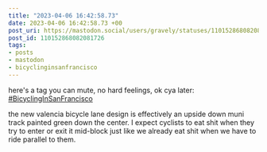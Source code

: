 ```yaml
---
title: "2023-04-06 16:42:58.73"
date: 2023-04-06 16:42:58.73 +00
post_uri: https://mastodon.social/users/gravely/statuses/110152868082081726
post_id: 110152868082081726
tags:
- posts
- mastodon
- bicyclinginsanfrancisco
---
```

here's a tag you can mute, no hard feelings, ok cya later: [#BicyclingInSanFrancisco](https://mastodon.social/tags/BicyclingInSanFrancisco)

the new valencia bicycle lane design is effectively an upside down muni track painted green down the center. I expect cyclists to eat shit when they try to enter or exit it mid-block just like we already eat shit when we have to ride parallel to them.



